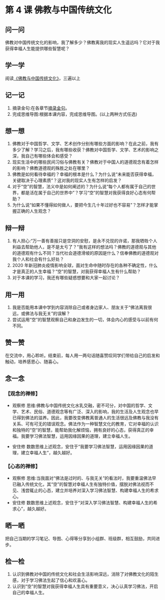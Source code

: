 
# 第 4 课 佛教与中国传统文化

## 问一问

佛教对中国传统文化的影响，我了解多少？佛教离我的现实人生遥远吗？它对于我获得幸福人生能提供哪些智慧呢？

## 学一学

阅读[《佛教与中国传统文化》](text)，三遍以上

## 记一记

1. 摘录金句:在各章节[摘录金句](note)。
2. 完成思维导图:根据本课内容，完成思维导图。(以上两种方式任选)

## 想一想

1. 佛教对于中国哲学、文学、艺术创作分别有哪些方面的影响？在此之前，我有多少了解？学习之后，我有哪些收获？佛教对中国哲学、文学、艺术的影响之深，我自己有哪些体会和感受？
2. 现实生活中的哪些民间习俗与佛教有关？佛教对于中国人的道德观念有着怎样的影响？佛教道德观的殊胜之处在哪里？
3. 佛教是如何看待幸福的？幸福的根本是什么？为什么说“未来能否获得幸福，关键取决于心理素质”？这对我的现实人生有怎样的启发？
4. 对于“空”的智慧，法义中是如何阐述的？为什么说“每个人都有属于自己的世界，都是活在属于自己的世界中”？学习“空”的智慧对我获得良好心态有何帮助？
5. 为什么说“如果不懂得如何做人，要把今生几十年过好也不容易”？怎样才能掌握正确的人生观念？

## 辩一辩

1. 有人担心:“万一善有善报只是空洞的安慰，是永不兑现的许诺，那我牺牲个人利益去帮助他人，是不是太亏了？”我有这样的想法吗？佛教的道德观与其他的道德观有什么不同？当代社会道德滑坡的原因是什么？信奉佛教的道德观对我个人和社会有什么好处？
2. 2020 年新冠肺炎疫情影响全球，面对生命中随时存在的各种不确定性，什么才是真正的人生幸福？“空”的智慧，对我获得幸福人生有什么帮助？
3. 对于本课的学习，我还有哪些疑惑想要和大家一起讨论？

## 用一用

1. 我是否能用本课中学到内容消除自己或者身边家人、朋友关于“佛法离我很远，或佛法与我无关”的误解？
2. 尝试运用“空”的智慧观察自己和身边发生的一切，体会内心的感受与以前有何不同。

## 赞一赞

在交流中，用心聆听。结束前，每人用一两句话随喜赞叹同学们带给自己的启发和触动，培养感恩心、随喜心。

## 念一念

### 【观念的禅修】

  - 观察修
    思维:佛教与中国传统文化水乳交融，密不可分，对中国的哲学、文学、艺术、民俗、道德观念等有广泛、深入的影响，我的生活及人生观念也早已得到佛法的滋养。因此，我要改变佛教离普通人的生活很远及佛教与我没有关系、可有可无的错误观念。佛法作为一种智慧文化的教育，它对幸福的认识和独特的“空”的智慧，能帮助我化解烦恼，拥有良好的心态，获得真正的幸福。我要学习佛法智慧，运用因缘因果的道理，建立幸福人生。

  - 安住修
    数数思维上述观念，安住于“我要学习佛法智慧，运用因缘因果的道理，建立幸福人生”，越久越好。

### 【心态的禅修】

  - 观察修
    思维:当我面对“佛法是过时的、与我无关”的看法时，我要重温佛法早已融入传统文化，其“空”的智慧对幸福人生有独特价值，摆脱对佛法视而不见、浅尝辄止的心态，建立并培养对深入学习佛法智慧、构建幸福人生的希求心。
  - 安住修
    数数思维上述观念，安住于“对深入学习佛法智慧、构建幸福人生的希求心”，越久越好。

## 晒一晒

把自己当期的学习笔记、导图、心得等分享到小组群、班级群，相互鼓励，共同进步。

## 检一检

1. 认识到佛教对中国的传统文化和社会生活影响深远，消除了对佛教文化的陌生感，对于学习佛法生起了信心和欢喜心。
2. 认识到“空”的智慧对我获得幸福人生具有重要意义，决心认真学习佛法，开启自己的幸福人生。
